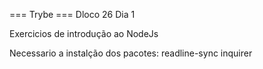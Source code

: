 === Trybe ===
Dloco 26 Dia 1

Exercicios de introdução ao NodeJs

Necessario a instalção dos pacotes:
 readline-sync
 inquirer
